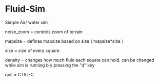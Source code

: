 # Fluid-Sim
Simple Air/ water sim


noise_zoom = controls zoom of terrain

mapsize = defines mapsize based on size ( mapsize*size )

size = size of every square. 

density = changes how much fluid each square can hold. can be changed while sim is running b y pressing the "d" key

quit = CTRL-C
